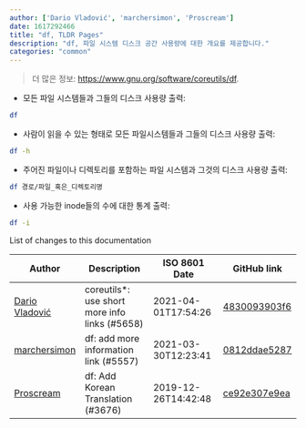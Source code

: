 ```yaml
---
author: ['Dario Vladović', 'marchersimon', 'Proscream']
date: 1617292466
title: "df, TLDR Pages"
description: "df, 파일 시스템 디스크 공간 사용량에 대한 개요를 제공합니다."
categories: "common"
---
```

> 더 많은 정보: <https://www.gnu.org/software/coreutils/df>.

- 모든 파일 시스템들과 그들의 디스크 사용량 출력:

```bash
df
```

- 사람이 읽을 수 있는 형태로 모든 파일시스템들과 그들의 디스크 사용량 출력:

```bash
df -h
```

- 주어진 파일이나 디렉토리를 포함하는 파일 시스템과 그것의 디스크 사용량 출력:

```bash
df 경로/파일_혹은_디렉토리명
```

- 사용 가능한 inode들의 수에 대한 통계 출력:

```bash
df -i
```
List of changes to this documentation


Author | Description | ISO 8601 Date | GitHub link
------|-----|-----|-----
[Dario Vladović](mailto:d.vladimyr@gmail.com) | coreutils*: use short more info links (#5658) | 2021-04-01T17:54:26 | [4830093903f6](https://github.com/tldr-pages/tldr/commit/4830093903f66ccf3ebbc2ecf477286e45edac59)
[marchersimon](mailto:50295997+marchersimon@users.noreply.github.com) | df: add more information link (#5557) | 2021-03-30T12:23:41 | [0812ddae5287](https://github.com/tldr-pages/tldr/commit/0812ddae5287591cb1f8064bf5eb63033cadf39b)
[Proscream](mailto:proscream@naver.com) | df: Add Korean Translation (#3676) | 2019-12-26T14:42:48 | [ce92e307e9ea](https://github.com/tldr-pages/tldr/commit/ce92e307e9eaff7f4b730be5c7c97256324dea52)

